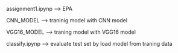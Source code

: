 
assignment1.ipynp --> EPA

CNN_MODEL --> traninig model with CNN model

VGG16_MODEL --> traning model with VGG16 model

classify.ipynp --> evaluate test set by load model from traning data

